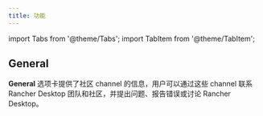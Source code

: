 ```yaml
---
title: 功能
---
```


import Tabs from '@theme/Tabs';
import TabItem from '@theme/TabItem';

## General

**General** 选项卡提供了社区 channel 的信息，用户可以通过这些 channel 联系 Rancher Desktop 团队和社区，并提出问题、报告错误或讨论 Rancher Desktop。
